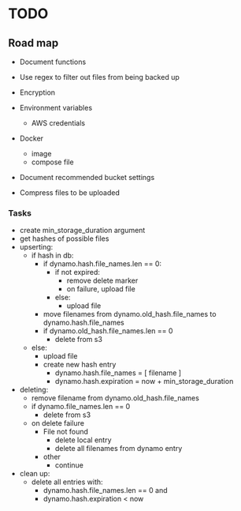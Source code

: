 # TODO

## Road map
- Document functions
- Use regex to filter out files from being backed up
- Encryption
- Environment variables
    - AWS credentials
- Docker
    - image
    - compose file
- Document recommended bucket settings

- Compress files to be uploaded 

### Tasks

- create min_storage_duration argument
- get hashes of possible files
- upserting:
    - if hash in db: 
        - if dynamo.hash.file_names.len == 0:
            - if not expired:
                - remove delete marker
                - on failure, upload file
            - else:
                - upload file
        - move filenames from dynamo.old_hash.file_names to dynamo.hash.file_names
        - if dynamo.old_hash.file_names.len == 0
            - delete from s3
    - else:
        - upload file
        - create new hash entry
            - dynamo.hash.file_names = [ filename ]
            - dynamo.hash.expiration = now + min_storage_duration
- deleting:
    - remove filename from dynamo.old_hash.file_names
    - if dynamo.file_names.len == 0
        - delete from s3
    - on delete failure
        - File not found
            - delete local entry
            - delete all filenames from dynamo entry
        - other
            - continue
- clean up: 
    - delete all entries with:
        - dynamo.hash.file_names.len == 0 and 
        - dynamo.hash.expiration < now
